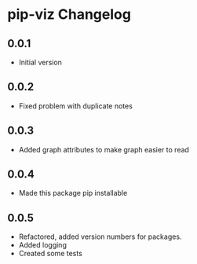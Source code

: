 # pip-viz Changelog

## 0.0.1

- Initial version

## 0.0.2

- Fixed problem with duplicate notes

## 0.0.3

- Added graph attributes to make graph easier to read

## 0.0.4

- Made this package pip installable

## 0.0.5

- Refactored, added version numbers for packages.
- Added logging
- Created some tests

